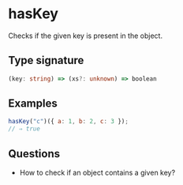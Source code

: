 # hasKey

Checks if the given key is present in the object.

## Type signature

<!-- prettier-ignore-start -->
```typescript
(key: string) => (xs?: unknown) => boolean
```
<!-- prettier-ignore-end -->

## Examples

<!-- prettier-ignore-start -->
```javascript
hasKey("c")({ a: 1, b: 2, c: 3 });
// ⇒ true
```
<!-- prettier-ignore-end -->

## Questions

- How to check if an object contains a given key?
